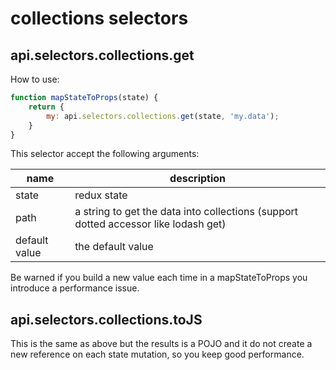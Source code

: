 # collections selectors

## api.selectors.collections.get

How to use:

```javascript
function mapStateToProps(state) {
    return {
        my: api.selectors.collections.get(state, 'my.data');
    }
}
```

This selector accept the following arguments:

| name | description |
| -- | -- |
| state| redux state |
| path | a string to get the data into collections (support dotted accessor like lodash get) |
| default value | the default value |

Be warned if you build a new value each time in a mapStateToProps you introduce a performance issue.

## api.selectors.collections.toJS

This is the same as above but the results is a POJO and it do not create a new reference on each state mutation, so you keep good performance.
